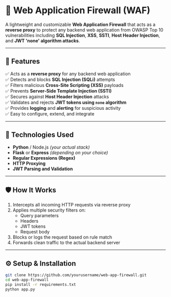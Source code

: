# 🔐 Web Application Firewall (WAF)

A lightweight and customizable **Web Application Firewall** that acts as a **reverse proxy** to protect any backend web application from OWASP Top 10 vulnerabilities including **SQL Injection**, **XSS**, **SSTI**, **Host Header Injection**, and **JWT 'none' algorithm attacks**.

---

## 🚀 Features

✅ Acts as a **reverse proxy** for any backend web application  
✅ Detects and blocks **SQL Injection (SQLi)** attempts  
✅ Filters malicious **Cross-Site Scripting (XSS)** payloads  
✅ Prevents **Server-Side Template Injection (SSTI)**  
✅ Secures against **Host Header Injection** attacks  
✅ Validates and rejects **JWT tokens using `none` algorithm**  
✅ Provides **logging** and **alerting** for suspicious activity  
✅ Easy to configure, extend, and integrate

---

## 📌 Technologies Used

- **Python** / Node.js *(your actual stack)*
- **Flask** or **Express** *(depending on your choice)*
- **Regular Expressions (Regex)**
- **HTTP Proxying**
- **JWT Parsing and Validation**

---

## 🛡️ How It Works

1. Intercepts all incoming HTTP requests via reverse proxy
2. Applies multiple security filters on:
   - Query parameters
   - Headers
   - JWT tokens
   - Request body
3. Blocks or logs the request based on rule match
4. Forwards clean traffic to the actual backend server

---

## ⚙️ Setup & Installation

```bash
git clone https://github.com/yourusername/web-app-firewall.git
cd web-app-firewall
pip install -r requirements.txt
python app.py
